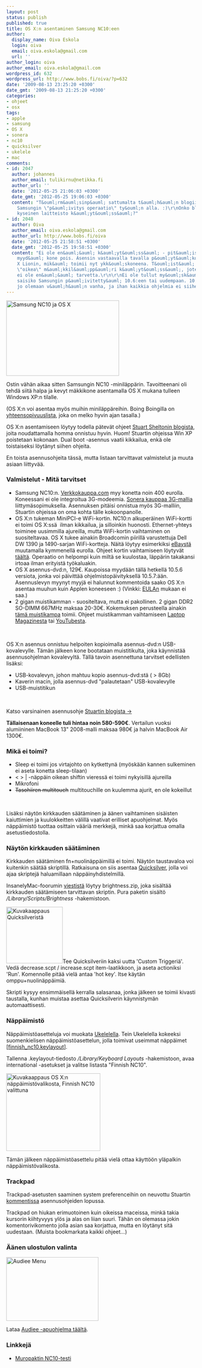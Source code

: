 ```yaml
---
layout: post
status: publish
published: true
title: OS X:n asentaminen Samsung NC10:een
author:
  display_name: Oiva Eskola
  login: oiva
  email: oiva.eskola@gmail.com
  url: ''
author_login: oiva
author_email: oiva.eskola@gmail.com
wordpress_id: 632
wordpress_url: http://www.bobs.fi/oiva/?p=632
date: '2009-08-13 23:25:20 +0300'
date_gmt: '2009-08-13 21:25:20 +0300'
categories:
- ohjeet
- osx
tags:
- apple
- samsung
- OS X
- sonera
- nc10
- quicksilver
- ukelele
- mac
comments:
- id: 2047
  author: johannes
  author_email: tulikirnu@netikka.fi
  author_url: ''
  date: '2012-05-25 21:06:03 +0300'
  date_gmt: '2012-05-25 19:06:03 +0300'
  content: "T&ouml;rm&auml;sinp&auml; sattumalta t&auml;h&auml;n blogiin ja nyt on
    Samsungin \"p&auml;ivitys operaatio\" ty&ouml;n alla. :)\r\nOnko blogaajalla viel&auml;
    kyseinen laitteisto k&auml;yt&ouml;ss&auml;?"
- id: 2048
  author: Oiva
  author_email: oiva.eskola@gmail.com
  author_url: http://www.bobs.fi/oiva
  date: '2012-05-25 21:58:51 +0300'
  date_gmt: '2012-05-25 19:58:51 +0300'
  content: "Ei ole en&auml;&auml; k&auml;yt&ouml;ss&auml; - pit&auml;isi itse asiassa
    myyd&auml; kone pois. Asensin vastaavalla tavalla p&ouml;yt&auml;koneeseen OS
    X Lionin, mik&auml; toimii nyt ykk&ouml;skoneena. T&ouml;ist&auml; on my&ouml;s
    \"oikea\" m&auml;kkil&auml;pp&auml;ri k&auml;yt&ouml;ss&auml;, joten omalle minil&auml;pp&auml;rille
    ei ole en&auml;&auml; tarvetta.\r\n\r\nEi ole tullut my&ouml;sk&auml;&auml;n kokeiltua
    saisiko Samsungin p&auml;ivitetty&auml; 10.6:een tai uudempaan. 10.5.6 rupeaa
    jo olemaan v&auml;h&auml;n vanha, ja ihan kaikkia ohjelmia ei siihen saa."
---
```

<p><a href="http://www.bobs.fi/oiva/wp-content/uploads/2009/08/DSC_0442.jpg"><img class="size-medium wp-image-676 alignnone" title="Samsung NC10 ja OS X" src="http://www.bobs.fi/oiva/wp-content/uploads/2009/08/DSC_0442-300x200.jpg" alt="Samsung NC10 ja OS X" width="300" height="200" /></a></p>
<p>Ostin v&auml;h&auml;n aikaa sitten Samsungin NC10 -minil&auml;pp&auml;rin. Tavoitteenani oli tehd&auml; siit&auml; halpa ja kevyt m&auml;kkikone asentamalla OS X mukana tulleen Windows XP:n tilalle.</p>
<p>(OS X:n voi asentaa my&ouml;s muihin minil&auml;pp&auml;reihin. Boing Boingilla on <a title="Mac OS X Netbook Compatibility Chart" href="http://gadgets.boingboing.net/2008/12/17/osx-netbook-compatib.html">yhteensopivuuslista</a>, joka on melko hyvin ajan tasalla.)</p>
<p>OS X:n asentamiseen l&ouml;ytyy todella p&auml;tev&auml;t ohjeet <a title="Definitive Mac OS X installation guide for netbooks" href="http://blog.stuart.shelton.me/archives/256">Stuart Sheltonin blogista</a>, joita noudattamalla homma onnistuu hyvin. Huom! Stuartin ohjeissa Win XP poistetaan kokonaan. Dual boot -asennus vaatii kikkailua, enk&auml; ole toistaiseksi l&ouml;yt&auml;nyt siihen ohjeita.</p>
<p>En toista asennusohjeita t&auml;ss&auml;, mutta listaan tarvittavat valmistelut ja muuta asiaan liittyv&auml;&auml;.</p>
<h3>Valmistelut - Mit&auml; tarvitset</h3>
<ul>
<li>Samsung NC10:n. <a title="Verkkokauppa.com: Samsung NC10" href="http://www.verkkokauppa.com/popups/prodinfo.php?id=40997">Verkkokauppa.com</a> myy konetta noin 400 eurolla. Koneessani ei ole integroitua 3G-modeemia. <a href="https://kauppa.sonera.fi/yksityisille/raatali/kannettava.aspx">Sonera kauppaa 3G-mallia </a>liittym&auml;sopimuksella. Asennuksen pit&auml;isi onnistua my&ouml;s 3G-malliin, Stuartin ohjeissa on oma kohta t&auml;lle kokoonpanolle.</li>
<li>OS X:n tukeman MiniPCI-e WiFi-kortin. NC10:n alkuper&auml;inen WiFi-kortti ei toimi OS X:ss&auml;&nbsp; ilman kikkailua, ja silloinkin huonosti. Ethernet-yhteys toiminee uusimmilla ajureilla, mutta WiFi-kortin vaihtaminen on suositeltavaa. OS X tukee ainakin Broadcomin piirill&auml; varustettuja Dell DW 1390 ja 1490-sarjan WiFi-kortteja. N&auml;it&auml; l&ouml;ytyy esimerkiksi <a title="eBay: dell dw 1490" href="http://shop.ebay.co.uk/i.html?LH_BIN=1&amp;_nkw=dell+dw+1490&amp;_fcid=70&amp;_sc=1&amp;_sop=15&amp;_stpos=&amp;_trksid=p3286.c0.m301&amp;gbr=1">eBayst&auml;</a> muutamalla kymmenell&auml; eurolla. Ohjeet kortin vaihtamiseen l&ouml;ytyv&auml;t <a title="How-to: Changing WiFi card in Samsung NC10" href="http://www.tomacintosh.com/2009/03/25/how-to-changing-wifi-card-in-samsung-nc10/">t&auml;&auml;lt&auml;</a>. Operaatio on helpompi kuin milt&auml; se kuulostaa, l&auml;pp&auml;rin takakansi irtoaa ilman erityist&auml; ty&ouml;kaluakin.</li>
<li>OS X asennus-dvd:n, 129&euro;. Kaupoissa myyd&auml;&auml;n t&auml;ll&auml; hetkell&auml; 10.5.6 versiota, jonka voi p&auml;ivitt&auml;&auml; ohjelmistop&auml;ivityksell&auml; 10.5.7:&auml;&auml;n. Asennuslevyn myynyt myyj&auml; ei halunnut kommentoida saako OS X:n asentaa muuhun kuin Applen koneeseen :) (Vinkki: <a title="Software license agreement for Mac OS X [pdf]" href="http://images.apple.com/legal/sla/docs/macosx105.pdf">EULAn</a> mukaan ei saa.)</li>
<li>2 gigan muistikamman - suositeltava, mutta ei pakollinen. 2 gigan DDR2 SO-DIMM 667MHz maksaa 20-30&euro;. Kokemuksen perusteella ainakin <a title="Verkkokauppa: Kingston 2GB DDR2 800MHz SODIMM -muistimoduli" href="http://www.verkkokauppa.com/popups/prodinfo.php?id=34440">t&auml;m&auml; muistikampa</a> toimii. Ohjeet muistikamman vaihtamiseen <a title="LaptopMag: How to Add RAM to the Samsung NC10" href="http://www.laptopmag.com/advice/how-to/nc10-ram.aspx?step=1">Laptop Magazinesta</a> tai&nbsp;<a title="YT: Samsung NC10 RAM Upgrade Video Guide" href="http://www.youtube.com/watch?v=lkIJE901vFM">YouTubesta</a>.</li>
</ul><br />
<p>OS X:n asennus onnistuu helpoiten kopioimalla asennus-dvd:n USB-kovalevylle. T&auml;m&auml;n j&auml;lkeen kone bootataan muistitikulta, joka k&auml;ynnist&auml;&auml; asennusohjelman kovalevylt&auml;. T&auml;ll&auml; tavoin asennettuna tarvitset edellisten lis&auml;ksi:</p>
<ul>
<li>USB-kovalevyn, johon mahtuu kopio asennus-dvd:st&auml; ( > 8Gb)</li>
<li>Kaverin macin, jolla asennus-dvd "palautetaan" USB-kovalevylle</li>
<li>USB-muistitikun</li>
</ul><br />
<p>Katso varsinainen asennusohje <a title="Definitive Mac OS X installation guide for netbooks" href="http://blog.stuart.shelton.me/archives/256">Stuartin blogista -></a></p>
<p><strong>T&auml;llaisenaan koneelle tuli hintaa noin 580-590&euro;</strong>. Vertailun vuoksi alumiininen MacBook 13" 2008-malli maksaa 980&euro; ja halvin MacBook Air 1300&euro;.</p>
<h3>Mik&auml; ei toimi?</h3>
<ul>
<li>Sleep ei toimi jos virtajohto on kytkettyn&auml; (my&ouml;sk&auml;&auml;n kannen sulkeminen ei aseta konetta sleep-tilaan)</li>
<li>< > | -n&auml;pp&auml;in oikean shiftin vieress&auml; ei toimi nykyisill&auml; ajureilla</li>
<li>Mikrofoni</li>
<li><span style="text-decoration: line-through;">Tasohiiren multitouch</span> multitouchille on kuulemma ajurit, en ole kokeillut<span style="text-decoration: line-through;"><br />
</span></li>
</ul><br />
<p>Lis&auml;ksi n&auml;yt&ouml;n kirkkauden s&auml;&auml;t&auml;minen ja &auml;&auml;nen vaihtaminen sis&auml;isten kaiuttimien ja kuulokkeitten v&auml;lill&auml; vaativat erilliset apuohjelmat. My&ouml;s n&auml;pp&auml;imist&ouml; tuottaa osittain v&auml;&auml;ri&auml; merkkej&auml;, mink&auml; saa korjattua omalla asetustiedostolla.</p>
<h3>N&auml;yt&ouml;n kirkkauden s&auml;&auml;t&auml;minen</h3>
<p>Kirkkauden s&auml;&auml;t&auml;minen fn+nuolin&auml;pp&auml;imill&auml; ei toimi. N&auml;yt&ouml;n taustavaloa voi kuitenkin s&auml;&auml;t&auml;&auml; skriptill&auml;. Ratkaisuna on siis asentaa <a title="Download Quicksilver for Mac" href="http://www.macupdate.com/info.php/id/14831">Quicksilver</a>, jolla voi ajaa skriptej&auml; haluamillaan n&auml;pp&auml;inyhdistelmill&auml;.</p>
<p>InsanelyMac-foorumin <a title="Mysticus C*: Brightness control" href="http://www.insanelymac.com/forum/index.php?s=ba2a310e85d04ba09456b3b08189e7cc&amp;showtopic=137314&amp;view=findpost&amp;p=1006464">viestist&auml;</a> l&ouml;ytyy brightness.zip, joka sis&auml;lt&auml;&auml; kirkkauden s&auml;&auml;t&auml;miseen tarvittavan skriptin. Pura paketin sis&auml;lt&ouml; <em>/Library/Scripts/Brightness</em> -hakemistoon.</p>
<p><a href="http://www.bobs.fi/oiva/wp-content/uploads/2009/08/Picture-11.png"><img class="alignleft size-thumbnail wp-image-655" title="Kuvakaappaus Quicksilverist&auml;" src="http://www.bobs.fi/oiva/wp-content/uploads/2009/08/Picture-11-150x150.png" alt="Kuvakaappaus Quicksilverist&auml;" width="150" height="150" /></a>Tee Quicksilveriin kaksi uutta 'Custom Triggeri&auml;'. Ved&auml; decrease.scpt / increase.scpt item-laatikkoon, ja aseta actioniksi 'Run'. Komennolle pit&auml;&auml; viel&auml; antaa 'hot key'. Itse k&auml;yt&auml;n omppu+nuolin&auml;pp&auml;imi&auml;.</p>
<p>Skripti kysyy ensimm&auml;isell&auml; kerralla salasanaa, jonka j&auml;lkeen se toimii kivasti taustalla, kunhan muistaa asettaa Quicksilverin k&auml;ynnistym&auml;n automaattisesti.</p>
<h3>N&auml;pp&auml;imist&ouml;</h3>
<p>N&auml;pp&auml;imist&ouml;asetteluja voi muokata <a title="Mac OS X Keyboard Layout Editor" href="http://scripts.sil.org/ukelele">Ukelelella</a>. Tein Ukelelella kokeeksi suomenkielisen n&auml;pp&auml;imist&ouml;asettelun, jolla toimivat useimmat n&auml;pp&auml;imet [<a href="http://www.bobs.fi/oiva/wp-content/uploads/2009/08/finnish_nc10.keylayout">finnish_nc10.keylayout</a>].</p>
<p>Tallenna .keylayout-tiedosto <em>/Library/Keyboard Layouts</em> -hakemistoon, avaa international -asetukset ja valitse listasta "Finnish NC10".</p>
<p><img class="alignleft size-full wp-image-649" title="Picture 2" src="http://www.bobs.fi/oiva/wp-content/uploads/2009/08/Picture-2.png" alt="Kuvakaappaus OS X:n n&auml;pp&auml;imist&ouml;valikosta, Finnish NC10 valittuna" width="250" height="206" /></p>
<p>T&auml;m&auml;n j&auml;lkeen n&auml;pp&auml;imist&ouml;asettelu pit&auml;&auml; viel&auml; ottaa k&auml;ytt&ouml;&ouml;n yl&auml;palkin n&auml;pp&auml;imist&ouml;valikosta.</p>
<h3>Trackpad</h3>
<p>Trackpad-asetusten saaminen system preferenceihin on neuvottu Stuartin <a title="Trackpad PreferencePane fix" href="http://blog.stuart.shelton.me/archives/256#comment-7614">kommentissa</a> asennusohjeiden lopussa.</p>
<p>Trackpad on hiukan erimuotoinen kuin oikeissa maceissa, mink&auml; takia kursorin kiihtyvyys yl&ouml;s ja alas on liian suuri. T&auml;h&auml;n on olemassa jokin komentorivikomento jolla asian saa korjattua, mutta en l&ouml;yt&auml;nyt sit&auml; uudestaan. (Muista bookmarkata kaikki ohjeet...)</p>
<h3>&Auml;&auml;nen ulostulon valinta</h3>
<a href="http://ipis-osx.wikidot.com/forum/t-101853/audieee:the-less-ugly-stop-gap"><img class="alignleft size-full wp-image-669" title="Audiee Menu" src="http://www.bobs.fi/oiva/wp-content/uploads/2009/08/audieee_menu1.jpg" alt="Audiee Menu" width="245" height="169" /></a></p>
<p>Lataa <a href="http://ipis-osx.wikidot.com/forum/t-101853/audieee:the-less-ugly-stop-gap">Audiee -apuohjelma t&auml;&auml;lt&auml;</a>.</p>
<h3>Linkkej&auml;</h3>
<ul>
<li><a title="Samsung NC10 -minikannettava testiss&auml;" href="http://plaza.fi/muropaketti/artikkelit/kannettavat-tietokoneet/samsung-nc10-minikannettava-testissa">Muropaktin NC10-testi</a></li>
</ul></p>
